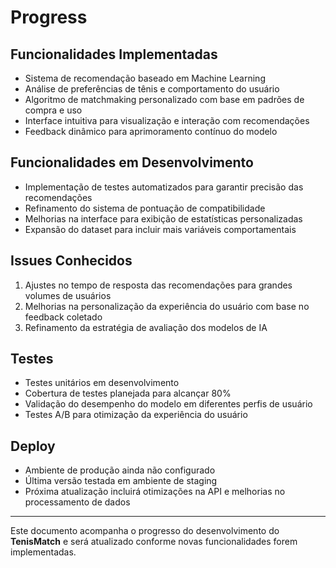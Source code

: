 # Progress

## Funcionalidades Implementadas
- Sistema de recomendação baseado em Machine Learning
- Análise de preferências de tênis e comportamento do usuário
- Algoritmo de matchmaking personalizado com base em padrões de compra e uso
- Interface intuitiva para visualização e interação com recomendações
- Feedback dinâmico para aprimoramento contínuo do modelo

## Funcionalidades em Desenvolvimento
- Implementação de testes automatizados para garantir precisão das recomendações
- Refinamento do sistema de pontuação de compatibilidade
- Melhorias na interface para exibição de estatísticas personalizadas
- Expansão do dataset para incluir mais variáveis comportamentais

## Issues Conhecidos
1. Ajustes no tempo de resposta das recomendações para grandes volumes de usuários
2. Melhorias na personalização da experiência do usuário com base no feedback coletado
3. Refinamento da estratégia de avaliação dos modelos de IA

## Testes
- Testes unitários em desenvolvimento
- Cobertura de testes planejada para alcançar 80%
- Validação do desempenho do modelo em diferentes perfis de usuário
- Testes A/B para otimização da experiência do usuário

## Deploy
- Ambiente de produção ainda não configurado
- Última versão testada em ambiente de staging
- Próxima atualização incluirá otimizações na API e melhorias no processamento de dados

---

Este documento acompanha o progresso do desenvolvimento do **TenisMatch** e será atualizado conforme novas funcionalidades forem implementadas.


